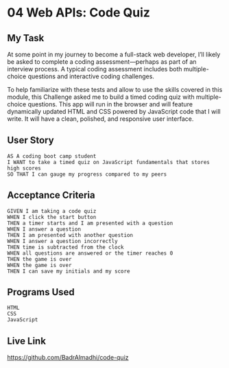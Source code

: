 # 04 Web APIs: Code Quiz

## My Task

At some point in my journey to become a full-stack web developer, I’ll likely be asked to complete a coding assessment&mdash;perhaps as part of an interview process. A typical coding assessment includes both multiple-choice questions and interactive coding challenges.

To help familiarize with these tests and allow to use the skills covered in this module, this Challenge asked me to build a timed coding quiz with multiple-choice questions. This app will run in the browser and will feature dynamically updated HTML and CSS powered by JavaScript code that I will write. It will have a clean, polished, and responsive user interface.

## User Story

```
AS A coding boot camp student
I WANT to take a timed quiz on JavaScript fundamentals that stores high scores
SO THAT I can gauge my progress compared to my peers
```

## Acceptance Criteria

```
GIVEN I am taking a code quiz
WHEN I click the start button
THEN a timer starts and I am presented with a question
WHEN I answer a question
THEN I am presented with another question
WHEN I answer a question incorrectly
THEN time is subtracted from the clock
WHEN all questions are answered or the timer reaches 0
THEN the game is over
WHEN the game is over
THEN I can save my initials and my score
```

## Programs Used

```
HTML
CSS
JavaScript

```

## Live Link

https://github.com/BadrAlmadhi/code-quiz
